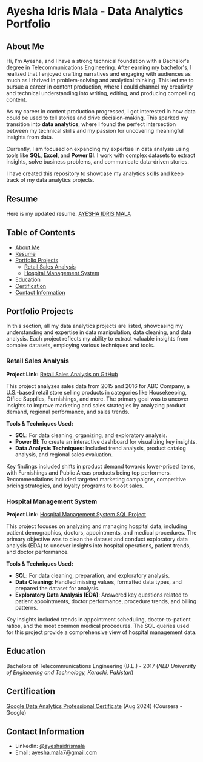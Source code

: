 # Ayesha Idris Mala - Data Analytics Portfolio

## About Me
Hi, I’m Ayesha, and I have a strong technical foundation with a Bachelor's degree in Telecommunications Engineering. After earning my bachelor's, I realized that I enjoyed crafting narratives and engaging with audiences as much as I thrived in problem-solving and analytical thinking. This led me to pursue a career in content production, where I could channel my creativity and technical understanding into writing, editing, and producing compelling content.

As my career in content production progressed, I got interested in how data could be used to tell stories and drive decision-making. This sparked my transition into **data analytics**, where I found the perfect intersection between my technical skills and my passion for uncovering meaningful insights from data.

Currently, I am focused on expanding my expertise in data analysis using tools like **SQL**, **Excel**, and **Power BI**. I work with complex datasets to extract insights, solve business problems, and communicate data-driven stories. 

I have created this repository to showcase my analytics skills and keep track of my data analytics projects. 

## Resume
Here is my updated resume.
[AYESHA IDRIS MALA](https://github.com/ayeshamala/data-analysis-portfolio/blob/main/AIM%20-%20CV.pdf)

## Table of Contents
- [About Me](#about-me)
- [Resume](#resume)
- [Portfolio Projects](#portfolio-projects)
    - [Retail Sales Analysis](#retail-sales-analysis)
    - [Hospital Management System](#hospital-management-system)
- [Education](#education)
- [Certification](#certification)
- [Contact Information](#contact-information)

## Portfolio Projects
In this section, all my data analytics projects are listed, showcasing my understanding and expertise in data manipulation, data cleaning, and data analysis. Each project reflects my ability to extract valuable insights from complex datasets, employing various techniques and tools.

### Retail Sales Analysis

**Project Link:** [Retail Sales Analysis on GitHub](https://github.com/ayeshamala/retail_store_analysis)

This project analyzes sales data from 2015 and 2016 for ABC Company, a U.S.-based retail store selling products in categories like Housekeeping, Office Supplies, Furnishings, and more. The primary goal was to uncover insights to improve marketing and sales strategies by analyzing product demand, regional performance, and sales trends.

**Tools & Techniques Used:**
- **SQL**: For data cleaning, organizing, and exploratory analysis.
- **Power BI**: To create an interactive dashboard for visualizing key insights.
- **Data Analysis Techniques**: Included trend analysis, product catalog analysis, and regional sales evaluation.

Key findings included shifts in product demand towards lower-priced items, with Furnishings and Public Areas products being top performers. Recommendations included targeted marketing campaigns, competitive pricing strategies, and loyalty programs to boost sales.

### Hospital Management System

**Project Link:** [Hospital Management System SQL Project](https://github.com/ayeshamala/hospital_management_system)

This project focuses on analyzing and managing hospital data, including patient demographics, doctors, appointments, and medical procedures. The primary objective was to clean the dataset and conduct exploratory data analysis (EDA) to uncover insights into hospital operations, patient trends, and doctor performance.

**Tools & Techniques Used:**
- **SQL**: For data cleaning, preparation, and exploratory analysis.
- **Data Cleaning**: Handled missing values, formatted data types, and prepared the dataset for analysis.
- **Exploratory Data Analysis (EDA)**: Answered key questions related to patient appointments, doctor performance, procedure trends, and billing patterns.

Key insights included trends in appointment scheduling, doctor-to-patient ratios, and the most common medical procedures. The SQL queries used for this project provide a comprehensive view of hospital management data.

## Education
Bachelors of Telecommunications Engineering (B.E.) - 2017 (*NED University of Engineering and Technology, Karachi, Pakistan*)

## Certification
[Google Data Analytics Professional Certificate](https://www.coursera.org/account/accomplishments/professional-cert/PGY56MPYCLB4) (Aug 2024) (Coursera - Google)

## Contact Information
- LinkedIn: [@ayeshaidrismala](https://www.linkedin.com/in/ayesha-idris-mala/)
- Email: [ayesha.mala7@gmail.com](mailto:ayesha.mala7@gmail.com)


